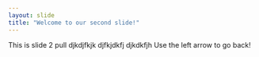 ```yaml
---
layout: slide
title: "Welcome to our second slide!"
---
```


This is slide 2 pull
djkdjfkjk
djfkjdkfj
djkdkfjh
Use the left arrow to go back!
